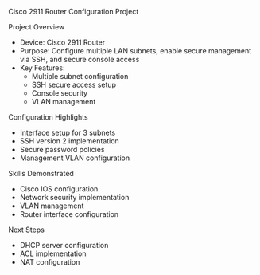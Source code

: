  Cisco 2911 Router Configuration Project

Project Overview
- Device: Cisco 2911 Router
- Purpose: Configure multiple LAN subnets, enable secure management via SSH, and secure console access
- Key Features:
  - Multiple subnet configuration
  - SSH secure access setup
  - Console security
  - VLAN management

Configuration Highlights
- Interface setup for 3 subnets
- SSH version 2 implementation
- Secure password policies
- Management VLAN configuration

Skills Demonstrated
- Cisco IOS configuration
- Network security implementation
- VLAN management
- Router interface configuration

Next Steps
- DHCP server configuration
- ACL implementation
- NAT configuration